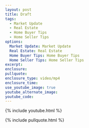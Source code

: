 ```yaml
---
layout: post
title: Draft
tags:
  - Market Update
  - Real Estate
  - Home Buyer Tips
  - Home Seller Tips
options:
  Market Update: Market Update
  Real Estate: Real Estate
  Home Buyer Tips: Home Buyer Tips
  Home Seller Tips: Home Seller Tips
excerpt:
enclosure:
pullquote:
enclosure_type: video/mp4
enclosure_time:
use_youtube_image: true
youtube_alternate_image:
youtube_code:
---
```

{% include youtube.html %}

{% include pullquote.html %}
